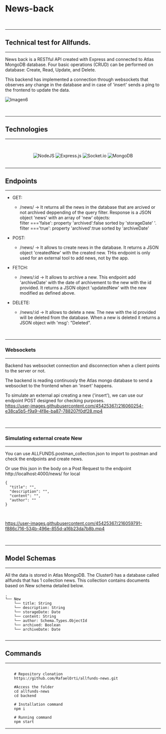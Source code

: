 


# News-back

<br/>

---
## Technical test for Allfunds.
---

News back is a RESTful API created with Express and connected to Atlas MongoDB database. Four basic operations (CRUD) can be performed on database: Create, Read, Update, and Delete. 

This backend has implemented a connection through websockets that observes any change in the database and in case of 'insert' sends a ping to the frontend to update the data.
<br/>

![Imagen6](https://user-images.githubusercontent.com/45425367/216063687-26baa507-89e9-4701-9282-3937843d9ef9.png)


<br/>

---
## **Technologies**
---

<div align="center">

<br/>

![NodeJS](https://img.shields.io/badge/node.js-6DA55F?style=for-the-badge&logo=node.js&logoColor=white)
![Express.js](https://img.shields.io/badge/express.js-%23404d59.svg?style=for-the-badge&logo=express&logoColor=%2361DAFB)
![Socket.io](https://img.shields.io/badge/Socket.io-black?style=for-the-badge&logo=socket.io&badgeColor=010101)
![MongoDB](https://img.shields.io/badge/mongodb-%2320232a.svg?style=for-the-badge&logo=mongodb&logoColor=%2361DAFB)
<br/>
<br/>
</div>



---
## **Endpoints**
---


- GET:

  - /news/ -> It returns all the news in the database that are arcived or not archived deppending of the query filter. Response is a JSON object 'news' with an array of 'new' objects:
  <br>  filter ==='false': property 'archived':false sorted by 'storageDate' '.
  <br>  filter ==='true': property 'archived':true sorted by 'archiveDate'

- POST:

  - /news/ -> It allows to create news in the database. It returns a JSON object 'createdNew' with the created new. THis endpoint is only used for an external tool to add news, not by the app.

- FETCH:

  - /news/:id -> It allows to archive a new. This endpoint add 'archiveDate' with the date of archivement to the new with the id provided. It returns a JSON object 'updatedNew' with the new modified as defined above.

- DELETE:
  - /news/:id -> It allows to delete a new. The new with the id provided will be deleted from the database. When a new is deleted it returns a JSON object with 'msg': "Deleted".

<br/>

---
### **Websockets**
---
Backend has websocket connection and disconnection when a client points to the server or not.

The backend is reading continuosly the Atlas mongo database to send a websocket to the frontend when an 'insert' happens.

To simulate an external api creating a new ('insert'), we can use our endpoint POST designed for checking purposes.
<br/>
https://user-images.githubusercontent.com/45425367/216060254-e38ca5b5-f9a9-4f8e-ba87-788207f0df28.mp4


<br/>

---
### **Simulating external create New**
---

You can use ALLFUNDS.postman_collection.json to import to postman and check the endpoints and create news.

Or use this json in the body on a Post Request to the endpoint http://localhost:4000/news/ for local
<br/>

```
{
  "title": "",
  "description": "",
  "content": "",
  "author": ""
}
```
<br/>

https://user-images.githubusercontent.com/45425367/216059791-f886c716-534b-496e-855d-a16b23da7b8b.mp4

<br/>



---
## **Model Schemas**
---

All the data is stored in Atlas MongoDB. The Cluster0 has  a database called allfunds that has 1 collection news. This collection contains documents based on New schema detailed below.
<br/>
```
.
└── New
    └── title: String
    └── description: String
    └── storageDate: Date
    └── content: String
    └── author: Schema.Types.ObjectId
    └── archived: Boolean
    └── archiveDate: Date
  
```



---
## Commands
---
```shell
   
    # Repository clonation
    https://github.com/RafaelOrti/allfunds-news.git

    #Access the folder
    cd allfunds-news
    cd backend

    # Installation command
    npm i

    # Running command
    npm start

```
---
<br/>

